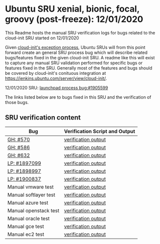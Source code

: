 Ubuntu SRU xenial, bionic, focal, groovy (post-freeze): 12/01/2020
=====
This Readme hosts the manual SRU verification logs for bugs related to the cloud-init SRU started on 12/01/2020

Given [cloud-init's exception process](https://wiki.ubuntu.com/CloudinitUpdates), Ubuntu SRUs will from this point forward create an general SRU process bug which will describe related bugs/features fixed in the given cloud-init SRU. A readme like this will exist to capture any manual SRU validation performed for specific bugs or features fixed in the SRU. Generally most of the features and bugs should be covered by cloud-init's conituous integration at https://jenkins.ubuntu.com/server/view/cloud-init/.


12/01/2020 SRU: [launchpad process bug:#1905599](https://pad.lv/1905599)


The links listed below are to bugs fixed in this SRU and the verification of those bugs.

## SRU verification content
| Bug | Verification Script and Output |
| -------- |  -------- |
| [GH: #570](https://github.com/canonical/cloud-init/commit/6b5c306b537aafeded249fc82a3317fba8214508) | [verification output](../bugs/gh-570.txt) |
| [GH: #586](https://github.com/canonical/cloud-init/commit/b0e73814) | [verification output](../bugs/gh-586.txt) |
| [GH: #632](https://github.com/canonical/cloud-init/commit/2730521fd566f855863c5ed049a1df26abcd0770) | [verification output](../bugs/gh-632.txt) |
| [LP: #1897099](http://pad.lv/1897099) | [verification output](bugs/lp-1897099.txt) |
| [LP: #1898997](http://pad.lv/1898997) | [verification output](bugs/lp-1898997.txt) |
| [LP: #1900837](http://pad.lv/1900837) | [verification output](bugs/lp-1900837.txt) |
| Manual vmware test | [verification output](../manual/vmware-sru-20.4.0.txt) |
| Manual softlayer test | [verification output](../manual/softlayer-sru-20.4.0.txt) |
| Manual azure test | [verification output](../manual/azure-sru-20.4.0.txt) |
| Manual openstack test | [verification output](../manual/openstack-sru-20.4.0.txt) |
| Manual oracle test | [verification output](../manual/oracle-sru-20.4.0.txt) |
| Manual gce test | [verification output](../manual/gce-sru-20.4.0.txt) |
| Manual ec2 test | [verification output](../manual/ec2-sru-20.4.0.txt) |
